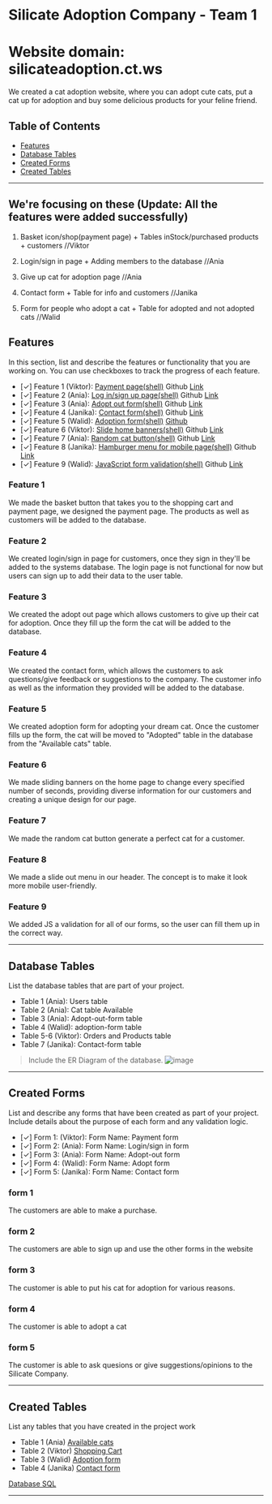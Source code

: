 # Silicate Adoption Company - Team 1

# Website domain: silicateadoption.ct.ws

We created a cat adoption website, where you can adopt cute cats, put a cat up for adoption and buy some delicious products for your feline friend.

## Table of Contents
- [Features](#features)
- [Database Tables](#database-tables)
- [Created Forms](#created-forms)
- [Created Tables](#created-tables)

---


## We're focusing on these (Update: All the features were added successfully)

1. Basket icon/shop(payment page) + Tables inStock/purchased products + customers //Viktor

2. Login/sign in page + Adding members to the database //Ania

3. Give up cat for adoption page //Ania

4. Contact form + Table for info and customers //Janika

5. Form for people who adopt a cat + Table for adopted and not adopted cats //Walid

## Features

In this section, list and describe the features or functionality that you are working on. You can use checkboxes to track the progress of each feature.

- [✓] Feature 1 (Viktor): [Payment page(shell)](http://shell.hamk.fi/~viktor23001/Web-Programming-Project/shopping-cart.php) Github [Link](https://github.com/Florrena/Web-Programming-Project/blob/main/shopping-cart.php)
- [✓] Feature 2 (Ania): [Log in/sign up page(shell)](http://shell.hamk.fi/~anna23021/ProjectWork/signup.php) Github [Link](https://github.com/Florrena/Web-Programming-Project/blob/main/signup.php)
- [✓] Feature 3 (Ania): [Adopt out form(shell)](http://shell.hamk.fi/~anna23021/ProjectWork/signup.php) Github [Link](https://github.com/Florrena/Web-Programming-Project/blob/main/checkoutprocess.php)
- [✓] Feature 4 (Janika): [Contact form(shell)](http://shell.hamk.fi/~janika23001/Project/contact.php) Github [Link](https://github.com/Florrena/Web-Programming-Project/blob/main/contact.php)
- [✓] Feature 5 (Walid): [Adoption form(shell)](http://shell.hamk.fi/~walid23000/wm-php-tasks/Web-Programming-Project/adoption-form.php) [Github](https://github.com/Florrena/Web-Programming-Project/blob/main/adoption-form.php)
- [✓] Feature 6 (Viktor): [Slide home banners(shell)](http://shell.hamk.fi/~viktor23001/Web-Programming-Project/home.php) Github [Link](https://github.com/Florrena/Web-Programming-Project/blob/main/banner.js)
- [✓] Feature 7 (Ania): [Random cat button(shell)](http://shell.hamk.fi/~anna23021/ProjectWork/home.php) Github [Link](https://github.com/Florrena/Web-Programming-Project/blob/main/randomcatbutton.js)
- [✓] Feature 8 (Janika): [Hamburger menu for mobile page(shell)](http://shell.hamk.fi/~janika23001/Project/home.php) Github [Link](https://github.com/Florrena/Web-Programming-Project/blob/main/app.js)
- [✓] Feature 9 (Walid): [JavaScript form validation(shell)](http://shell.hamk.fi/~walid23000/wm-php-tasks/Web-Programming-Project/adoption-form.php) Github [Link](https://github.com/Florrena/Web-Programming-Project/blob/main/validation.js)


### Feature 1

We made the basket button that takes you to the shopping cart and payment page, we designed the payment page. The products as well as customers will be added to the database.

### Feature 2 

We created login/sign in page for customers, once they sign in they'll be added to the systems database. The login page is not functional for now but users can sign up to add their data to the user table.

### Feature 3

We created the adopt out page which allows customers to give up their cat for adoption. Once they fill up the form the cat will be added to the database.

### Feature 4

We created the contact form, which allows the customers to ask questions/give feedback or suggestions to the company. The customer info as well as the information they provided will be added to the database.

### Feature 5

We created adoption form for adopting your dream cat. Once the customer fills up the form, the cat will be moved to "Adopted" table in the database from the "Available cats" table. 

### Feature 6  

We made sliding banners on the home page to change every specified number of seconds, providing diverse information for our customers and creating a unique design for our page.

### Feature 7

We made the random cat button generate a perfect cat for a customer.

### Feature 8

We made a slide out menu in our header. The concept is to make it look more mobile user-friendly.

### Feature 9

We added JS a validation for all of our forms, so the user can fill them up in the correct way.


---

## Database Tables

List the database tables that are part of your project. 

- Table 1 (Ania): Users table
- Table 2 (Ania): Cat table Available
- Table 3 (Ania): Adopt-out-form table
- Table 4 (Walid): adoption-form table
- Table 5-6 (Viktor): Orders and Products table
- Table 7 (Janika): Contact-form table 


> Include the ER Diagram of the database.
![image](https://github.com/Florrena/Web-Programming-Project/assets/79853717/2ed19b6f-db42-47f6-8893-1070a6c55529)





---

## Created Forms

List and describe any forms that have been created as part of your project. Include details about the purpose of each form and any validation logic.

- [✓] Form 1: (Viktor): Form Name: Payment form 
- [✓] Form 2: (Ania): Form Name: Login/sign in form
- [✓] Form 3: (Ania): Form Name: Adopt-out form
- [✓] Form 4: (Walid): Form Name: Adopt form
- [✓] Form 5: (Janika): Form Name: Contact form

### form 1
The customers are able to make a purchase.
### form 2
The customers are able to sign up and use the other forms in the website
### form 3
The customer is able to put his cat for adoption for various reasons.
### form 4 
The customer is able to adopt a cat
### form 5
The customer is able to ask quesions or give suggestions/opinions to the Silicate Company.

---

## Created Tables

List any tables that you have created in the project work

- Table 1 (Ania)  [Available cats](https://github.com/Florrena/Web-Programming-Project/blob/main/available_cats.php)
- Table 2 (Viktor) [Shopping Cart](https://github.com/Florrena/Web-Programming-Project/blob/main/shopping-cart.php)
- Table 3 (Walid) [Adoption form](https://github.com/Florrena/Web-Programming-Project/blob/main/adoption-form.php)
- Table 4 (Janika) [Contact form](https://github.com/Florrena/Web-Programming-Project/blob/main/contact.php)

[Database SQL](https://github.com/Florrena/Web-Programming-Project/blob/main/database.md)

---
